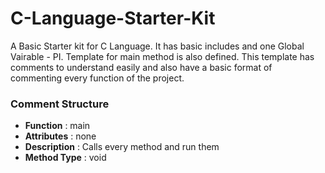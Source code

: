 # C-Language-Starter-Kit

A Basic Starter kit for C Language. It has basic includes and one Global Vairable - PI. Template for main method is also defined. This template has comments to understand easily and also have a basic format of commenting every function of the project.

### Comment Structure
- **Function**      : main
- **Attributes**    : none
- **Description**   : Calls every method and run them
- **Method Type**   : void